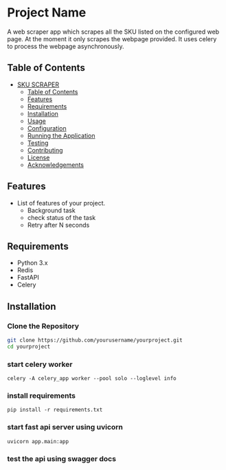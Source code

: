 # Project Name

A web scraper app which scrapes all the SKU listed on the configured web page. At the moment it only scrapes the webpage provided.
It uses celery to process the webpage asynchronously.

## Table of Contents

- [SKU SCRAPER](#project-name)
  - [Table of Contents](#table-of-contents)
  - [Features](#features)
  - [Requirements](#requirements)
  - [Installation](#installation)
  - [Usage](#usage)
  - [Configuration](#configuration)
  - [Running the Application](#running-the-application)
  - [Testing](#testing)
  - [Contributing](#contributing)
  - [License](#license)
  - [Acknowledgements](#acknowledgements)

## Features

- List of features of your project.
  - Background task
  - check status of the task
  - Retry after N seconds

## Requirements

- Python 3.x
- Redis
- FastAPI
- Celery

## Installation

### Clone the Repository

```bash
git clone https://github.com/yourusername/yourproject.git
cd yourproject
```
### start celery worker
```commandline
celery -A celery_app worker --pool solo --loglevel info
```

### install requirements
```commandline
pip install -r requirements.txt
```

### start fast api server using uvicorn
```commandline
uvicorn app.main:app
```

### test the api using swagger docs
